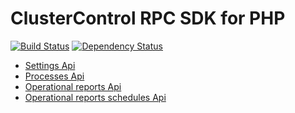 ClusterControl RPC SDK for PHP
==============================

[![Build Status](https://travis-ci.org/simon-s9/clustercontrol-rpcphp.svg?branch=master)](https://travis-ci.org/simon-s9/clustercontrol-rpcphp) [![Dependency Status](https://gemnasium.com/simon-s9/clustercontrol-rpcphp.svg)](https://gemnasium.com/simon-s9/clustercontrol-rpcphp) 

* [Settings Api](docs/Severalnines-Rpc-Cluster-Client-SettingsClient.md)
* [Processes Api](docs/Severalnines-Rpc-Cluster-Client-ProcessesClient.md)
* [Operational reports Api](docs/Severalnines-Rpc-Cluster-Client-OperationalReportsClient.md)
* [Operational reports schedules Api](docs/Severalnines-Rpc-Cluster-Client-OperationalReportsSchedulesClient.md)